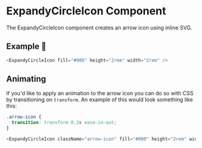 # ExpandyCircleIcon Component

The ExpandyCircleIcon component creates an arrow icon using inline SVG.

## Example 🚀

```javascript
<ExpandyCircleIcon fill="#000" height="2rem" width="2rem" />
```

## Animating

If you'd like to apply an animation to the arrow icon you can do so with CSS by transitioning on `transform`. An example of this would look something like this:

```css
.arrow-icon {
  transition: transform 0.2s ease-in-out;
}
```

```javascript
<ExpandyCircleIcon className="arrow-icon" fill="#000" height="2rem" width="2rem" />
```
